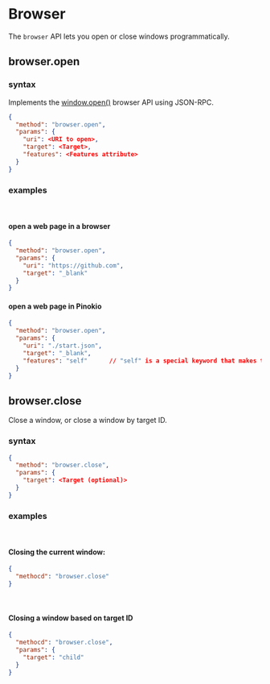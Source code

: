 # Browser

The `browser` API lets you open or close windows programmatically.

## browser.open

### syntax

Implements the [window.open()](https://developer.mozilla.org/en-US/docs/Web/API/Window/open) browser API using JSON-RPC.

```json
{
  "method": "browser.open",
  "params": {
    "uri": <URI to open>,
    "target": <Target>,
    "features": <Features attribute>
  }
}
```

### examples

<br>

#### open a web page in a browser

```json
{
  "method": "browser.open",
  "params": {
    "uri": "https://github.com",
    "target": "_blank"
  }
}
```

#### open a web page in Pinokio

```json
{
  "method": "browser.open",
  "params": {
    "uri": "./start.json",
    "target": "_blank",
    "features": "self"      // "self" is a special keyword that makes the URI open in Pinokio instead of a browser
  }
}
```


## browser.close

Close a window, or close a window by target ID.

### syntax


```json
{
  "method": "browser.close",
  "params": {
    "target": <Target (optional)>
  }
}
```

### examples

<br>

#### Closing the current window:

```json
{
  "methocd": "browser.close"
}
```

<br>

#### Closing a window based on target ID

```json
{
  "methocd": "browser.close",
  "params": {
    "target": "child"
  }
}
```
